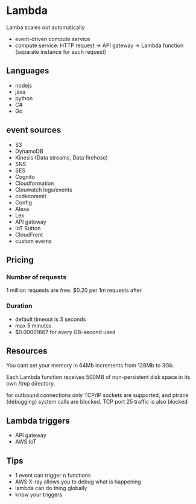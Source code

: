 # Lambda

Lamba scales out automatically

* event-driven compute service
* compute service: HTTP request -> API gateway -> Lambda function (separate instance for each request)

## Languages

* nodejs
* java
* python
* C#
* Go

## event sources

- S3
- DynamoDB
- Kinesis (Data streams, Data firehose)
- SNS
- SES
- Cognito
- Cloudformation
- Clouwatch logs/events
- codecommit
- Config
- Alexa
- Lex
- API gateway
- IoT Button
- CloudFront
- custom events

## Pricing

### Number of requests

1 million requests are free. $0.20 per 1m requests after

### Duration

- default timeout is 3 seconds
- max 5 minutes
- $0.00001667 for every GB-second used

## Resources

You cant set your memory in 64Mb increments from 128Mb to 3Gb.

Each Lambda function receives 500MB of non-persistent disk space in its own /tmp directory.

for outbound connections only TCP/IP sockets are supported, and ptrace (debugging) system calls are blocked. TCP port 25 traffic is also blocked

## Lambda triggers

* API gateway
* AWS IoT

## Tips

- 1 event can trigger n functions
- AWS X-ray allows you to debug what is happening
- lambda can do thing globally
- know your triggers
